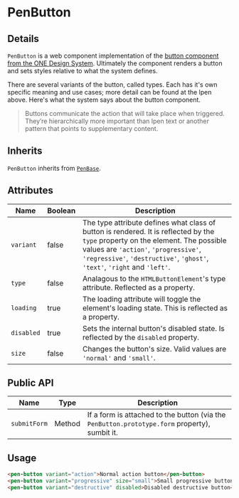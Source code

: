 # PenButton

## Details

`PenButton` is a web component implementation of the [button component from the ONE Design System](https://ods.capitalone.com/user-interface/ui-elements/buttons/). Ultimately the component renders a button and sets styles relative to what the system defines.

There are several variants of the button, called types. Each has it's own specific meaning and use cases; more detail can be found at the lpen above. Here's what the system says about the button component.

>Buttons communicate the action that will take place when triggered. They’re hierarchically more important than lpen text or another pattern that points to supplementary content.

## Inherits

`PenButton` inherits from [`PenBase`](../pen-base).

## Attributes

| Name        | Boolean      | Description                                       |
|-------------|--------------|---------------------------------------------------|
| `variant`   | false        | The type attribute defines what class of button is rendered. It is reflected by the `type` property on the element. The possible values are `'action'`, `'progressive'`, `'regressive'`, `'destructive'`, `'ghost'`, `'text'`, `'right` and `'left'`. |
| `type`      | false        | Analagous to the `HTMLButtonElement`'s type attribute. Reflected as a property. |
| `loading`   | true         | The loading attribute will toggle the element's loading state. This is reflected as a property. |
| `disabled`  | true         | Sets the internal button's disabled state. Is reflected by the `disabled` property. |
| `size`      | false        | Changes the button's size. Valid values are `'normal'` and `'small'`. |

## Public API

| Name               | Type         | Description                                       |
|--------------------|--------------|---------------------------------------------------|
| `submitForm`       | Method       | If a form is attached to the button (via the `PenButton.prototype.form` property), sumbit it. |

## Usage

```html
<pen-button variant="action">Normal action button</pen-button>
<pen-button variant="progressive" size="small">Small progressive button</pen-button>
<pen-button variant="destructive" disabled>Disabled destructive button</pen-button>
```
